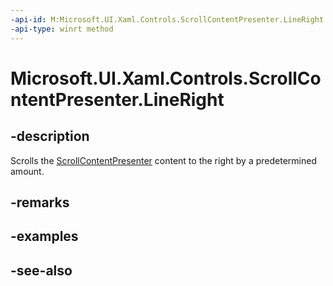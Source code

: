 ```yaml
---
-api-id: M:Microsoft.UI.Xaml.Controls.ScrollContentPresenter.LineRight
-api-type: winrt method
---
```


<!-- Method syntax
public void LineRight()
-->

# Microsoft.UI.Xaml.Controls.ScrollContentPresenter.LineRight

## -description
Scrolls the [ScrollContentPresenter](scrollcontentpresenter.md) content to the right by a predetermined amount.

## -remarks

## -examples

## -see-also
